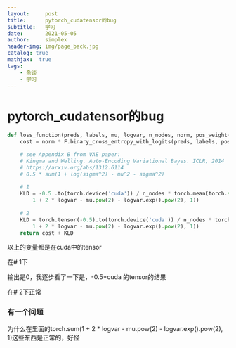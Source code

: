 ```yaml
---
layout:     post
title:      pytorch_cudatensor的bug
subtitle:   学习
date:       2021-05-05
author:     simplex
header-img: img/page_back.jpg
catalog: true
mathjax:  true
tags:
    - 杂谈
    - 学习
---
```


# pytorch_cudatensor的bug

```python
def loss_function(preds, labels, mu, logvar, n_nodes, norm, pos_weight=None):
    cost = norm * F.binary_cross_entropy_with_logits(preds, labels, pos_weight=pos_weight)

    # see Appendix B from VAE paper:
    # Kingma and Welling. Auto-Encoding Variational Bayes. ICLR, 2014
    # https://arxiv.org/abs/1312.6114
    # 0.5 * sum(1 + log(sigma^2) - mu^2 - sigma^2)
    
    # 1
    KLD = -0.5 .to(torch.device('cuda')) / n_nodes * torch.mean(torch.sum(
        1 + 2 * logvar - mu.pow(2) - logvar.exp().pow(2), 1)) 
    
    # 2
    KLD = torch.tensor(-0.5).to(torch.device('cuda')) / n_nodes * torch.mean(torch.sum(
        1 + 2 * logvar - mu.pow(2) - logvar.exp().pow(2), 1))
    return cost + KLD
```

以上的变量都是在cuda中的tensor

在# 1下

输出是0，我逐步看了一下是，-0.5*cuda 的tensor的结果



在# 2下正常



### 有一个问题

为什么在里面的torch.sum(1 + 2 * logvar - mu.pow(2) - logvar.exp().pow(2), 1)这些东西是正常的，好怪